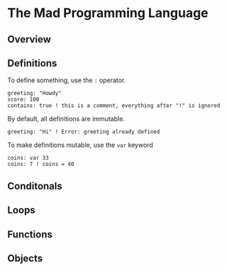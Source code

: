 # The Mad Programming Language

## Overview

## Definitions
To define something, use the ```:``` operator.
```
greeting: "Howdy"
score: 100
contains: true ! this is a comment, everything after "!" is ignored

```
By default, all definitions are immutable.
```
greeting: "Hi" ! Error: greeting already defined
```
To make definitions mutable, use the ```var``` keyword
```
coins: var 33
coins: 7 ! coins = 40
```
## Conditonals

## Loops

## Functions

## Objects

